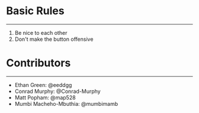 # Basic Rules
____
1. Be nice to each other
2. Don't make the button offensive

# Contributors
____
* Ethan Green: @eeddgg
* Conrad Murphy: @Conrad-Murphy
* Matt Popham: @map528
* Mumbi Macheho-Mbuthia: @mumbimamb
